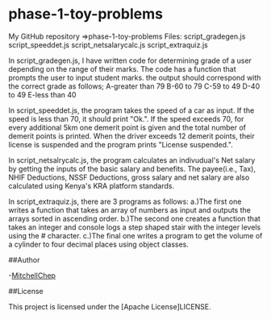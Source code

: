# phase-1-toy-problems
My GitHub repository =>phase-1-toy-problems
Files: script_gradegen.js
       script_speeddet.js
       script_netsalarycalc.js
       script_extraquiz.js

In script_gradegen.js, I have written code for determining grade of a user depending on the range of their marks.
The code has a function that prompts the user to input student marks.
the output should correspond with the correct grade as follows;
        A-greater than 79
        B-60 to 79
        C-59 to 49
        D-40 to 49
        E-less than 40

In script_speeddet.js, the program takes the speed of a car as input. If the speed is less than 70, it should print "Ok.".
If the speed exceeds 70, for every additional 5km one demerit point is given and the total number of demerit points is printed. When the driver exceeds 12 demerit points, their license is suspended and the program prints "License suspended.".

In script_netsalrycalc.js, the program calculates an indivudual's Net salary by getting the inputs of the basic salary and benefits. The payee(i.e., Tax), NHIF Deductions, NSSF Deductions, gross salary and net salary are also calculated using Kenya's KRA platform standards.

In script_extraquiz.js, there are 3 programs as follows:
a.)The first one writes a function that takes an array of numbers as input and outputs the arrays sorted in ascending order.
b.)The second one creates a function that takes an integer and console logs a step shaped stair with the integer levels using the # character.
c.)The final one writes a program to get the volume of a cylinder to four decimal places using object classes.

##Author 

-[MitchellChep](https://github.com/mitchellchep)

##License
 
 This project is licensed under the [Apache License]LICENSE. 